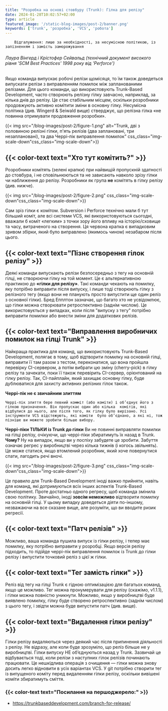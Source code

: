 ```yaml
---
title: "Розробка на основі стовбуру (Trunk): Гілка для релізу"
date: 2024-01-28T10:02:57+02:00
type: article
featured_image: '/static-blog-images/post-2/banner.png'
keywords: ['trunk', 'розробка', 'VCS', 'робота']
---
```

        Відгалуження: лише за необхідності, за несумісною політикою, із запізненням і замість заморожування
###### Лаура Вінгерд і Крістофер Сейвальд (технічний документ високого рівня 'SCM Best Practices' 1998 року від 'Perforce')

Якщо команда випускає робочі релізи щомісяця, то їм також доведеться випускати релізи з виправленням помилок між 
запланованими релізами.  Для цього команди, що використовують Trunk-Based Development, часто створюють релізну гілку завчасно, наприклад, за кілька днів до релізу. Це стає стабільним місцем, оскільки розробники продовжують активно 
комітити зміни в основну гілку. Несумісна політика (див. Wingerd & Seiwald вище) стверджує, що релізна гілка
«не повинна отримувати продовження розробки».

{{< img src="/blog-images/post-2/figure-1.png" alt="Trunk, дві з половиною релізні гілки, п'ять релізів (два заплановані, три незаплановані), та два Черрі-пік виправлення помилок" css_class="img-scale-down"css_class="img-scale-down">}}

## {{< color-text text="Хто тут комітить?" >}}
Розробники комітять (зелені крапки) при найвищій пропускній здатності до стовбура, і не сповільнюються та не зависають 
навколо зрізу гілки чи наближення до релізу. Розробники як група **не** комітять в гілку релізу (див. нижче).

{{< img src="/blog-images/post-2/figure-2.png" css_class="img-scale-down"css_class="img-scale-down">}}

Сам зріз гілки є комітом. Subversion і Perforce технічно мали б тут більший коміт, але всі системи VCS, які 
використовуються сьогодні, вважали б коміт «легким» з точки зору його впливу на історію/сховище та часу, витраченого на 
створення. Ця червона крапка є випадковим зривом збірки, який було виправлено (якимось чином) незабаром після цього.

## {{< color-text text="Пізнє створення гілок релізу" >}}
Деякі команди випускають релізи безпосередньо з тегу на основній гілці, не створюючи гілку на той момент. Це є альтернативною практикою до **«гілки для релізу»**. Такі команди чекають на помилку, яку потрібно виправити після випуску, і лише тоді створюють гілку з релізного тегу (якщо вони не планують просто випустити ще один реліз з основної гілки). Бред Епплтон зазначає, що багато хто не усвідомлює, що гілки можна створювати ретроспективно (заднім числом). Це використовується у випадках, коли після "випуску з тегу" потрібно виправити помилки або внести зміни для додаткових релізів.

## {{< color-text text="Виправлення виробничих помилок на гілці Trunk" >}}
Найкраща практика для команд, що використовують Trunk-Based Development, полягає в тому, щоб відтворити помилку на основній гілці, виправити її там разом з тестом, переконатися, що вона пройшла перевірку CI-сервером, а потім вибрати цю зміну (cherry-pick) в гілку релізу та зачекати, поки її також перевірить CI-сервер, орієнтований на гілку релізу. Так, CI-пайплайн, який захищає основну гілку, буде дублюватися для захисту активних релізних гілок також.

**Черрі-пік не є звичайним злиттям**

`Черрі-пік злиття бере певний комміт (або коміти) і об’єднує його з гілкою призначення. Він пропускає один або кілька 
комітів, які відбулися до нього, але після того, як гілку було вирізано. Усі інструменти VCS відстежують, які коміти 
було об’єднано, а які ні, тож пізніше ви можете зробити більше вибору.`

**Черрі-піки ТІЛЬКИ із Trunk до гілки**
Ви не повинні виправляти помилки на гілці релізу, очікуючи, що черрі-піки збиратимуть їх назад в Trunk.
**Чому?**
Ну на випадок, якщо ви у поспіху забудете це зробити. Забуття означає регрес у виробництві через кілька тижнів (і когось
звільнять). Це може статися, якщо втомлений розробник, який хоче повернутися спати, лагодить речі вночі.

{{< img src="/blog-images/post-2/figure-3.png" css_class="img-scale-down"css_class="img-scale-down">}}

Це правило для Trunk-Based Development іноді важко прийняти, навіть для команд, які дотримуються всіх інших аспектів Trunk-Based Development. Проте достатньо одного регресу, щоб команда змінила свою політику. Звичайно, іноді **зовсім неможливо** відтворити помилку на основній гілці. У цьому випадку доведеться діяти по-іншому, незважаючи на все сказане вище, але розуміти, що ви вводите ризик регресії.

## {{< color-text text="Патч релізів" >}}
Можливо, ваша команда пушила випуск із гілки релізу, і тепер має помилку, яку потрібно виправити у розробці.
Якщо версія релізу підходить, то підійде черрі-пік виправлення помилок із Trunk до гілки релізу і випустити точковий реліз з цієї ж гілки.

## {{< color-text text="Тег замість гілки" >}}
Реліз від тегу на гілці Trunk є гідною оптимізацією для багатьох команд, якщо це можливо. Тег можна пронумерувати для релізу 
(скажімо, v1.1.1), і гілки можна повністю уникнути. Можливо, якщо у виробництві буде виявлено помилку, гілку буде створено ретроспективно (заднім числом) з цього тегу, і звідти можна буде випустити патч (див. вище).

## {{< color-text text="Видалення гілки релізу" >}}
Гілки релізу видаляються через деякий час після припинення діяльності з релізу. Не відразу, але коли буде зрозуміло, що 
реліз більше не у виробництві. Гілки випуску НЕ об’єднуються назад у Trunk. Зазвичай це відбувається тоді, коли релізи з
наступних гілок релізів починають працювати. Це нешкідлива операція з очищення — гілки можна знову досить легко 
відновити в усіх варіантах VCS. У git потрібно створити тег із випущеного коміту перед видаленням гілки релізу, оскільки
вивішені коміти збиратимуть сміття.

### {{< color-text text="Посилання на першоджерело:" >}}
* https://trunkbaseddevelopment.com/branch-for-release/
